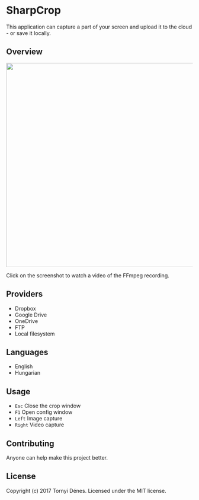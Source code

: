 ﻿# SharpCrop

This application can capture a part of your screen and upload it to the cloud - or save it locally.

## Overview

<a href="https://youtu.be/8ZG1DBFUiK4"><img src="https://github.com/pinting/SharpCrop/raw/master/screenshot.png" width="550"></a>

Click on the screenshot to watch a video of the FFmpeg recording.

## Providers

* Dropbox
* Google Drive
* OneDrive
* FTP
* Local filesystem

## Languages

* English
* Hungarian

## Usage

* `Esc` Close the crop window
* `F1` Open config window
* `Left` Image capture
* `Right` Video capture

## Contributing

Anyone can help make this project better.

## License

Copyright (c) 2017 Tornyi Dénes. Licensed under the MIT license.